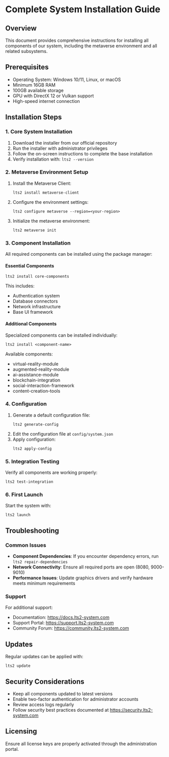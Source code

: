 # Complete System Installation Guide

## Overview
This document provides comprehensive instructions for installing all components of our system, including the metaverse environment and all related subsystems.

## Prerequisites
- Operating System: Windows 10/11, Linux, or macOS
- Minimum 16GB RAM
- 100GB available storage
- GPU with DirectX 12 or Vulkan support
- High-speed internet connection

## Installation Steps

### 1. Core System Installation
1. Download the installer from our official repository
2. Run the installer with administrator privileges
3. Follow the on-screen instructions to complete the base installation
4. Verify installation with: `lts2 --version`

### 2. Metaverse Environment Setup
1. Install the Metaverse Client:
   ```
   lts2 install metaverse-client
   ```
2. Configure the environment settings:
   ```
   lts2 configure metaverse --region=<your-region>
   ```
3. Initialize the metaverse environment:
   ```
   lts2 metaverse init
   ```

### 3. Component Installation
All required components can be installed using the package manager:

#### Essential Components
```
lts2 install core-components
```

This includes:
- Authentication system
- Database connectors
- Network infrastructure
- Base UI framework

#### Additional Components
Specialized components can be installed individually:

```
lts2 install <component-name>
```

Available components:
- virtual-reality-module
- augmented-reality-module
- ai-assistance-module
- blockchain-integration
- social-interaction-framework
- content-creation-tools

### 4. Configuration
1. Generate a default configuration file:
   ```
   lts2 generate-config
   ```
2. Edit the configuration file at `config/system.json`
3. Apply configuration:
   ```
   lts2 apply-config
   ```

### 5. Integration Testing
Verify all components are working properly:
```
lts2 test-integration
```

### 6. First Launch
Start the system with:
```
lts2 launch
```

## Troubleshooting

### Common Issues
- **Component Dependencies**: If you encounter dependency errors, run `lts2 repair-dependencies`
- **Network Connectivity**: Ensure all required ports are open (8080, 9000-9010)
- **Performance Issues**: Update graphics drivers and verify hardware meets minimum requirements

### Support
For additional support:
- Documentation: https://docs.lts2-system.com
- Support Portal: https://support.lts2-system.com
- Community Forum: https://community.lts2-system.com

## Updates
Regular updates can be applied with:
```
lts2 update
```

## Security Considerations
- Keep all components updated to latest versions
- Enable two-factor authentication for administrator accounts
- Review access logs regularly
- Follow security best practices documented at https://security.lts2-system.com

## Licensing
Ensure all license keys are properly activated through the administration portal. 